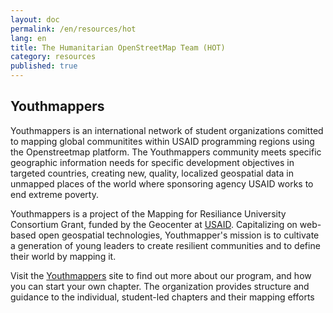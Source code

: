 ```yaml
---
layout: doc
permalink: /en/resources/hot
lang: en
title: The Humanitarian OpenStreetMap Team (HOT)
category: resources
published: true
---
```

## Youthmappers
Youthmappers is an international network of student organizations comitted to mapping global communitites within USAID programming regions using the Openstreetmap platform. The Youthmappers community meets specific geographic information needs for specific development objectives in targeted countries, creating new, quality, localized geospatial data in unmapped places of the world where sponsoring agency USAID works to end extreme poverty.

Youthmappers is a project of the Mapping for Resiliance University Consortium Grant, funded by the Geocenter at [USAID](https://www.usaid.gov/). 
Capitalizing on web-based open geospatial technologies, Youthmapper's mission is to cultivate a generation of young leaders to create resilient communities and to define their world by mapping it.


Visit the [Youthmappers](http://www.youthmappers.org/) site to find out more about our program, and how you can start your own chapter. The organization provides structure and guidance to the individual, student-led chapters and their mapping efforts


